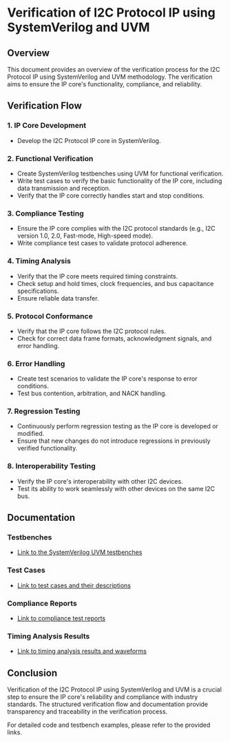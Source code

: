 # Verification of I2C Protocol IP using SystemVerilog and UVM

## Overview
This document provides an overview of the verification process for the I2C Protocol IP using SystemVerilog and UVM methodology. The verification aims to ensure the IP core's functionality, compliance, and reliability.

## Verification Flow

### 1. IP Core Development
- Develop the I2C Protocol IP core in SystemVerilog.

### 2. Functional Verification
- Create SystemVerilog testbenches using UVM for functional verification.
- Write test cases to verify the basic functionality of the IP core, including data transmission and reception.
- Verify that the IP core correctly handles start and stop conditions.

### 3. Compliance Testing
- Ensure the IP core complies with the I2C protocol standards (e.g., I2C version 1.0, 2.0, Fast-mode, High-speed mode).
- Write compliance test cases to validate protocol adherence.

### 4. Timing Analysis
- Verify that the IP core meets required timing constraints.
- Check setup and hold times, clock frequencies, and bus capacitance specifications.
- Ensure reliable data transfer.

### 5. Protocol Conformance
- Verify that the IP core follows the I2C protocol rules.
- Check for correct data frame formats, acknowledgment signals, and error handling.

### 6. Error Handling
- Create test scenarios to validate the IP core's response to error conditions.
- Test bus contention, arbitration, and NACK handling.

### 7. Regression Testing
- Continuously perform regression testing as the IP core is developed or modified.
- Ensure that new changes do not introduce regressions in previously verified functionality.

### 8. Interoperability Testing
- Verify the IP core's interoperability with other I2C devices.
- Test its ability to work seamlessly with other devices on the same I2C bus.

## Documentation

### Testbenches
- [Link to the SystemVerilog UVM testbenches](link/to/testbenches)

### Test Cases
- [Link to test cases and their descriptions](link/to/testcases)

### Compliance Reports
- [Link to compliance test reports](link/to/compliance/reports)

### Timing Analysis Results
- [Link to timing analysis results and waveforms](link/to/timing/results)

## Conclusion
Verification of the I2C Protocol IP using SystemVerilog and UVM is a crucial step to ensure the IP core's reliability and compliance with industry standards. The structured verification flow and documentation provide transparency and traceability in the verification process.

For detailed code and testbench examples, please refer to the provided links.
